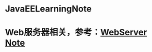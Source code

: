 # JavaEELearningNote

# Web服务器相关，参考：[WebServer Note](https://github.com/huarui0/WebServerLearningNote)<br>
